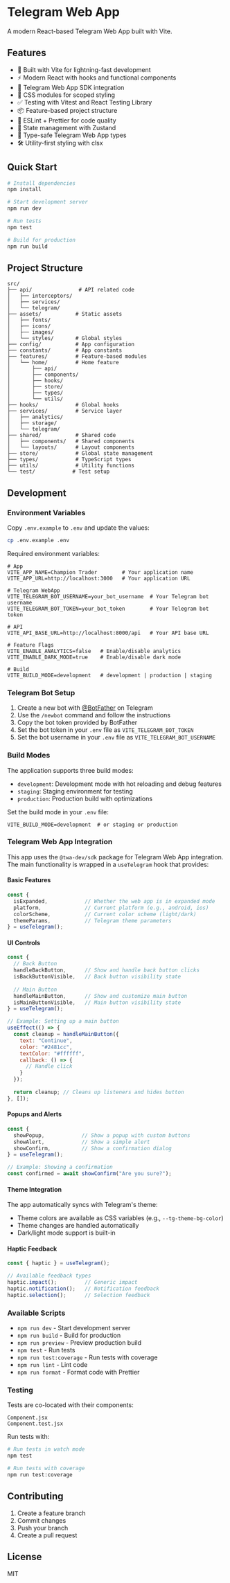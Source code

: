 # Telegram Web App

A modern React-based Telegram Web App built with Vite.

## Features

- 🚀 Built with Vite for lightning-fast development
- ⚡️ Modern React with hooks and functional components
- 📱 Telegram Web App SDK integration
- 🎨 CSS modules for scoped styling
- ✅ Testing with Vitest and React Testing Library
- 📦 Feature-based project structure
- 🔧 ESLint + Prettier for code quality
- 💾 State management with Zustand
- 🎯 Type-safe Telegram Web App types
- 🛠️ Utility-first styling with clsx

## Quick Start

```bash
# Install dependencies
npm install

# Start development server
npm run dev

# Run tests
npm test

# Build for production
npm run build
```

## Project Structure

```
src/
├── api/               # API related code
│   ├── interceptors/
│   ├── services/
│   └── telegram/
├── assets/           # Static assets
│   ├── fonts/
│   ├── icons/
│   ├── images/
│   └── styles/       # Global styles
├── config/           # App configuration
├── constants/        # App constants
├── features/         # Feature-based modules
│   └── home/         # Home feature
│       ├── api/
│       ├── components/
│       ├── hooks/
│       ├── store/
│       ├── types/
│       └── utils/
├── hooks/            # Global hooks
├── services/         # Service layer
│   ├── analytics/
│   ├── storage/
│   └── telegram/
├── shared/           # Shared code
│   ├── components/   # Shared components
│   └── layouts/      # Layout components
├── store/            # Global state management
├── types/            # TypeScript types
├── utils/            # Utility functions
└── test/            # Test setup
```

## Development

### Environment Variables

Copy `.env.example` to `.env` and update the values:

```bash
cp .env.example .env
```

Required environment variables:

```env
# App
VITE_APP_NAME=Champion Trader        # Your application name
VITE_APP_URL=http://localhost:3000   # Your application URL

# Telegram WebApp
VITE_TELEGRAM_BOT_USERNAME=your_bot_username  # Your Telegram bot username
VITE_TELEGRAM_BOT_TOKEN=your_bot_token        # Your Telegram bot token

# API
VITE_API_BASE_URL=http://localhost:8000/api   # Your API base URL

# Feature Flags
VITE_ENABLE_ANALYTICS=false   # Enable/disable analytics
VITE_ENABLE_DARK_MODE=true    # Enable/disable dark mode

# Build
VITE_BUILD_MODE=development   # development | production | staging
```

### Telegram Bot Setup

1. Create a new bot with [@BotFather](https://t.me/botfather) on Telegram
2. Use the `/newbot` command and follow the instructions
3. Copy the bot token provided by BotFather
4. Set the bot token in your `.env` file as `VITE_TELEGRAM_BOT_TOKEN`
5. Set the bot username in your `.env` file as `VITE_TELEGRAM_BOT_USERNAME`

### Build Modes

The application supports three build modes:

- `development`: Development mode with hot reloading and debug features
- `staging`: Staging environment for testing
- `production`: Production build with optimizations

Set the build mode in your `.env` file:
```env
VITE_BUILD_MODE=development  # or staging or production
```

### Telegram Web App Integration

This app uses the `@twa-dev/sdk` package for Telegram Web App integration. The main functionality is wrapped in a `useTelegram` hook that provides:

#### Basic Features
```javascript
const {
  isExpanded,            // Whether the web app is in expanded mode
  platform,              // Current platform (e.g., android, ios)
  colorScheme,           // Current color scheme (light/dark)
  themeParams,           // Telegram theme parameters
} = useTelegram();
```

#### UI Controls
```javascript
const {
  // Back Button
  handleBackButton,      // Show and handle back button clicks
  isBackButtonVisible,   // Back button visibility state
  
  // Main Button
  handleMainButton,      // Show and customize main button
  isMainButtonVisible,   // Main button visibility state
} = useTelegram();

// Example: Setting up a main button
useEffect(() => {
  const cleanup = handleMainButton({
    text: "Continue",
    color: "#2481cc",
    textColor: "#ffffff",
    callback: () => {
      // Handle click
    }
  });
  
  return cleanup; // Cleans up listeners and hides button
}, []);
```

#### Popups and Alerts
```javascript
const {
  showPopup,            // Show a popup with custom buttons
  showAlert,            // Show a simple alert
  showConfirm,          // Show a confirmation dialog
} = useTelegram();

// Example: Showing a confirmation
const confirmed = await showConfirm("Are you sure?");
```

#### Theme Integration
The app automatically syncs with Telegram's theme:
- Theme colors are available as CSS variables (e.g., `--tg-theme-bg-color`)
- Theme changes are handled automatically
- Dark/light mode support is built-in

#### Haptic Feedback
```javascript
const { haptic } = useTelegram();

// Available feedback types
haptic.impact();         // Generic impact
haptic.notification();   // Notification feedback
haptic.selection();      // Selection feedback
```

### Available Scripts

- `npm run dev` - Start development server
- `npm run build` - Build for production
- `npm run preview` - Preview production build
- `npm test` - Run tests
- `npm run test:coverage` - Run tests with coverage
- `npm run lint` - Lint code
- `npm run format` - Format code with Prettier

### Testing

Tests are co-located with their components:

```
Component.jsx
Component.test.jsx
```

Run tests with:

```bash
# Run tests in watch mode
npm test

# Run tests with coverage
npm run test:coverage
```

## Contributing

1. Create a feature branch
2. Commit changes
3. Push your branch
4. Create a pull request

## License

MIT
